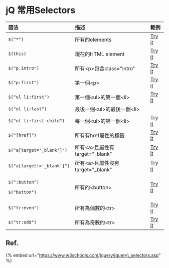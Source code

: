 # jQ 常用Selectors

<table>
  <thead>
    <tr>
      <th style="text-align:left">&#x8A9E;&#x6CD5;</th>
      <th style="text-align:left">&#x63CF;&#x8FF0;</th>
      <th style="text-align:left">&#x7BC4;&#x4F8B;</th>
    </tr>
  </thead>
  <tbody>
    <tr>
      <td style="text-align:left"><code>$(&quot;*&quot;)</code>
      </td>
      <td style="text-align:left">&#x6240;&#x6709;&#x7684;elements</td>
      <td style="text-align:left"><a href="https://www.w3schools.com/jquery/tryit.asp?filename=tryjquery_sel_all2">Try it</a>
      </td>
    </tr>
    <tr>
      <td style="text-align:left"><code>$(this)</code>
      </td>
      <td style="text-align:left">&#x73FE;&#x5728;&#x7684;HTML element</td>
      <td style="text-align:left"><a href="https://www.w3schools.com/jquery/tryit.asp?filename=tryjquery_sel_this">Try it</a>
      </td>
    </tr>
    <tr>
      <td style="text-align:left"><code>$(&quot;p.intro&quot;)</code>
      </td>
      <td style="text-align:left">&#x6240;&#x6709;&lt;p&gt;&#x5305;&#x542B;class=&quot;intro&quot;</td>
      <td
      style="text-align:left"><a href="https://www.w3schools.com/jquery/tryit.asp?filename=tryjquery_sel_pclass">Try it</a>
        </td>
    </tr>
    <tr>
      <td style="text-align:left"><code>$(&quot;p:first&quot;)</code>
      </td>
      <td style="text-align:left">&#x7B2C;&#x4E00;&#x500B;&lt;p&gt;</td>
      <td style="text-align:left"><a href="https://www.w3schools.com/jquery/tryit.asp?filename=tryjquery_sel_pfirst">Try it</a>
      </td>
    </tr>
    <tr>
      <td style="text-align:left"><code>$(&quot;ul li:first&quot;)</code>
      </td>
      <td style="text-align:left">&#x7B2C;&#x4E00;&#x500B;&lt;ul&gt;&#x7684;&#x7B2C;&#x4E00;&#x500B;&lt;li&gt;</td>
      <td
      style="text-align:left"><a href="https://www.w3schools.com/jquery/tryit.asp?filename=tryjquery_sel_ullifirst">Try it</a>
        </td>
    </tr>
    <tr>
      <td style="text-align:left"><code>$(&quot;ul li:last&quot;)</code>
      </td>
      <td style="text-align:left">&#x6700;&#x5F8C;&#x4E00;&#x500B;&lt;ul&gt;&#x7684;&#x6700;&#x5F8C;&#x4E00;&#x500B;&lt;li&gt;</td>
      <td
      style="text-align:left"></td>
    </tr>
    <tr>
      <td style="text-align:left"><code>$(&quot;ul li:first-child&quot;)</code>
      </td>
      <td style="text-align:left">&#x6BCF;&#x4E00;&#x500B;&lt;ul&gt;&#x7684;&#x7B2C;&#x4E00;&#x500B;&lt;li&gt;</td>
      <td
      style="text-align:left"><a href="https://www.w3schools.com/jquery/tryit.asp?filename=tryjquery_sel_ullifirstchild">Try it</a>
        </td>
    </tr>
    <tr>
      <td style="text-align:left"><code>$(&quot;[href]&quot;)</code>
      </td>
      <td style="text-align:left">&#x6240;&#x6709;&#x6709;href&#x5C6C;&#x6027;&#x7684;&#x6A19;&#x7C64;</td>
      <td
      style="text-align:left"><a href="https://www.w3schools.com/jquery/tryit.asp?filename=tryjquery_sel_hrefattr">Try it</a>
        </td>
    </tr>
    <tr>
      <td style="text-align:left"><code>$(&quot;a[target=&apos;_blank&apos;]&quot;)</code>
      </td>
      <td style="text-align:left">&#x6240;&#x6709;&lt;a&gt;&#x4E14;&#x5C6C;&#x6027;&#x6709;target=&quot;_blank&quot;</td>
      <td
      style="text-align:left"><a href="https://www.w3schools.com/jquery/tryit.asp?filename=tryjquery_sel_hrefattrblank">Try it</a>
        </td>
    </tr>
    <tr>
      <td style="text-align:left"><code>$(&quot;a[target!=&apos;_blank&apos;]&quot;)</code>
      </td>
      <td style="text-align:left">&#x6240;&#x6709;&lt;a&gt;&#x4E14;&#x5C6C;&#x6027;&#x6C92;&#x6709;target=&quot;_blank&quot;</td>
      <td
      style="text-align:left"><a href="https://www.w3schools.com/jquery/tryit.asp?filename=tryjquery_sel_hrefattrnotblank">Try it</a>
        </td>
    </tr>
    <tr>
      <td style="text-align:left">
        <p><code>$(&quot;:button&quot;)</code>
        </p>
        <p><code>$(&quot;button&quot;)</code>
        </p>
      </td>
      <td style="text-align:left">&#x6240;&#x6709;&#x7684;&lt;button&gt;</td>
      <td style="text-align:left"><a href="https://www.w3schools.com/jquery/tryit.asp?filename=tryjquery_sel_button2">Try it</a>
      </td>
    </tr>
    <tr>
      <td style="text-align:left"><code>$(&quot;tr:even&quot;)</code>
      </td>
      <td style="text-align:left">&#x6240;&#x6709;&#x70BA;&#x5076;&#x6578;&#x7684;&lt;tr&gt;</td>
      <td style="text-align:left"><a href="https://www.w3schools.com/jquery/tryit.asp?filename=tryjquery_sel_even">Try it</a>
      </td>
    </tr>
    <tr>
      <td style="text-align:left"><code>$(&quot;tr:odd&quot;)</code>
      </td>
      <td style="text-align:left">&#x6240;&#x6709;&#x70BA;&#x5947;&#x6578;&#x7684;&lt;tr&gt;</td>
      <td style="text-align:left"><a href="https://www.w3schools.com/jquery/tryit.asp?filename=tryjquery_sel_odd">Try it</a>
      </td>
    </tr>
  </tbody>
</table>

## Ref.

{% embed url="https://www.w3schools.com/jquery/jquery\_selectors.asp" %}



